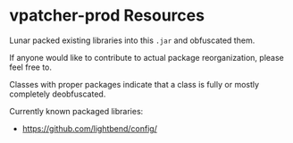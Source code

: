 # vpatcher-prod Resources
Lunar packed existing libraries into this `.jar` and obfuscated them.

If anyone would like to contribute to actual package reorganization, please feel free to.

Classes with proper packages indicate that a class is fully or mostly completely deobfuscated.

Currently known packaged libraries:
* https://github.com/lightbend/config/
